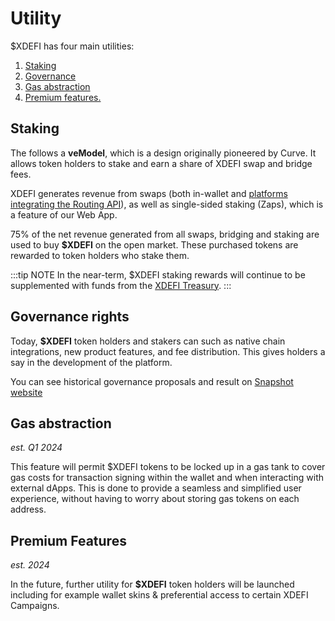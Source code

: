 # Utility

$XDEFI has four main utilities: 
1. [Staking](utility#staking)
2. [Governance](utility#governance-rights)
3. [Gas abstraction](utility#gas-abstraction)
4. [Premium features.](utility#premium-features)

## Staking 
The  follows a **veModel**, which is a design originally pioneered by Curve. It allows token holders to stake and earn a share of XDEFI swap and bridge fees.

XDEFI generates revenue from swaps (both in-wallet and [platforms integrating the Routing API](../xdefi-technologies/routing-api#current-platforms-using-the-routing-api)), as well as single-sided staking (Zaps), which is a feature of our Web App.

75% of the net revenue generated from all swaps, bridging and staking are used to buy **$XDEFI** on the open market. These purchased tokens are rewarded to token holders who stake them.

:::tip NOTE
In the near-term, $XDEFI staking rewards will continue to be supplemented with funds from the [XDEFI Treasury](https://app.safe.global/home?safe=eth:0x6ebC49c6bda9BAF75E631e83eF8A91Fa256F7a51).
:::

## Governance rights
Today, **$XDEFI** token holders and stakers can such as native chain integrations, new product features, and fee distribution. This gives holders a say in the development of the platform.

You can see historical governance proposals and result on [Snapshot website](A)

## Gas abstraction
*est. Q1 2024*

This feature will permit $XDEFI tokens to be locked up in a gas tank to cover gas costs for transaction signing within the wallet and when interacting with external dApps. This is done to provide a seamless and simplified user experience, without having to worry about storing gas tokens on each address.


## Premium Features
*est. 2024*

In the future, further utility for **$XDEFI** token holders will be launched including for example wallet skins & preferential access to certain XDEFI Campaigns.